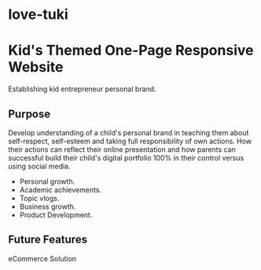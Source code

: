 # love-tuki

<div>
<h1>Kid's Themed One-Page Responsive Website</h1>
<p>Establishing kid entrepreneur personal brand.</p>
</div> 

<div>
<h2>Purpose</h2>
<p>Develop understanding of a child's personal brand in teaching them about self-respect, self-esteem and taking full responsibility of own actions.  How their actions can reflect their online presentation and how parents can successful build their child's digital portfolio 100% in their control versus using social media.</p>

<ul>
  <li>Personal growth.</li>
  <li>Academic achievements.</li>
  <li>Topic vlogs.</li>
  <li>Business growth.</li>
  <li>Product Development.</li>
</ul>
</div>

<div>
<h2>Future Features</h2>
<p>eCommerce Solution
